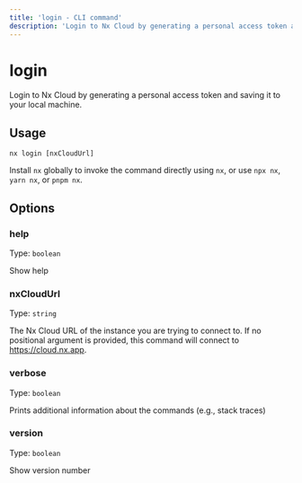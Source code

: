 ```yaml
---
title: 'login - CLI command'
description: 'Login to Nx Cloud by generating a personal access token and saving it to your local machine.'
---
```


# login

Login to Nx Cloud by generating a personal access token and saving it to your local machine.

## Usage

```shell
nx login [nxCloudUrl]
```

Install `nx` globally to invoke the command directly using `nx`, or use `npx nx`, `yarn nx`, or `pnpm nx`.

## Options

### help

Type: `boolean`

Show help

### nxCloudUrl

Type: `string`

The Nx Cloud URL of the instance you are trying to connect to. If no positional argument is provided, this command will connect to https://cloud.nx.app.

### verbose

Type: `boolean`

Prints additional information about the commands (e.g., stack traces)

### version

Type: `boolean`

Show version number
